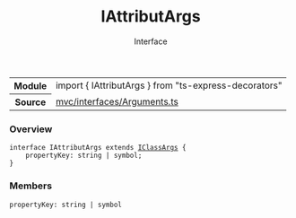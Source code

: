 <header class="symbol-info-header">    <h1 id="iattributargs">IAttributArgs</h1>    <label class="symbol-info-type-label interface">Interface</label>      </header>
<section class="symbol-info">      <table class="is-full-width">        <tbody>        <tr>          <th>Module</th>          <td>            <div class="lang-typescript">                <span class="token keyword">import</span> { IAttributArgs }                 <span class="token keyword">from</span>                 <span class="token string">"ts-express-decorators"</span>                            </div>          </td>        </tr>        <tr>          <th>Source</th>          <td>            <a href="https://romakita.github.io/ts-express-decorators/#//blob/v2.7.2/src/mvc/interfaces/Arguments.ts#L0-L0">                mvc/interfaces/Arguments.ts            </a>        </td>        </tr>                </tbody>      </table>    </section>

### Overview

<pre><code class="typescript-lang"><span class="token keyword">interface</span> IAttributArgs<T> <span class="token keyword">extends</span> <a href="#api/common/mvc/iclassargs"><span class="token">IClassArgs</span></a><T> <span class="token punctuation">{</span>
    propertyKey<span class="token punctuation">:</span> <span class="token keyword">string</span> | symbol<span class="token punctuation">;</span>
<span class="token punctuation">}</span></code></pre>

### Members

<div class="method-overview"><pre><code class="typescript-lang">propertyKey<span class="token punctuation">:</span> <span class="token keyword">string</span> | symbol</code></pre></div>
